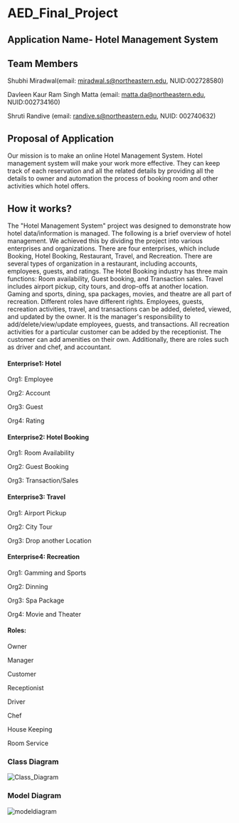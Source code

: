 # AED_Final_Project

## Application Name-  Hotel Management System

## Team Members

Shubhi Miradwal(email: miradwal.s@northeastern.edu, NUID:002728580)

Davleen Kaur Ram Singh Matta (email: matta.da@northeastern.edu, NUID:002734160)

Shruti Randive (email: randive.s@northeastern.edu, NUID: 002740632)


## Proposal of Application
Our mission is to make an online Hotel Management System. Hotel management system will make your work more effective. They can keep track of each reservation and all the related details by providing all the details to owner and automation the process of booking room and other activities which hotel offers.


## How it works? 

The "Hotel Management System" project was designed to demonstrate how hotel data/information is managed. The following is a brief overview of hotel management. We achieved this by dividing the project into various enterprises and organizations. There are four enterprises, which include Booking, Hotel Booking, Restaurant, Travel, and Recreation. There are several types of organization in a restaurant, including accounts, employees, guests, and ratings. The Hotel Booking industry has three main functions: Room availability, Guest booking, and Transaction sales. Travel includes airport pickup, city tours, and drop-offs at another location. Gaming and sports, dining, spa packages, movies, and theatre are all part of recreation. Different roles have different rights. Employees, guests, recreation activities, travel, and transactions can be added, deleted, viewed, and updated by the owner. It is the manager's responsibility to add/delete/view/update employees, guests, and transactions. All recreation activities for a particular customer can be added by the receptionist. The customer can add amenities on their own. Additionally, there are roles such as driver and chef, and accountant.
#### Enterprise1: Hotel
 
Org1: Employee

Org2: Account

Org3: Guest

Org4: Rating

#### Enterprise2: Hotel Booking

Org1: Room Availability

Org2: Guest Booking

Org3: Transaction/Sales

#### Enterprise3: Travel

Org1: Airport Pickup

Org2: City Tour

Org3: Drop another Location

#### Enterprise4:  Recreation

Org1: Gamming and Sports 

Org2: Dinning

Org3:  Spa Package

Org4: Movie and Theater

#### Roles: 

Owner

Manager

Customer

Receptionist

Driver

Chef

House Keeping

Room Service

### Class Diagram

![Class_Diagram](https://user-images.githubusercontent.com/114192364/206959676-3f91c6ad-0529-4967-9be2-a04ac2211672.png)

### Model Diagram 

![modeldiagram](https://user-images.githubusercontent.com/114192364/206959688-d2b2fe8a-36b0-4a87-8706-65ec6467328c.png)
